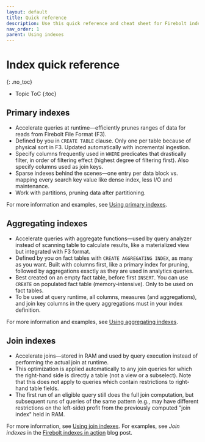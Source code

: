 ```yaml
---
layout: default
title: Quick reference
description: Use this quick reference and cheat sheet for Firebolt indexes to remember index roles and configuration keys.
nav_order: 1
parent: Using indexes
---
```


# Index quick reference
{: .no_toc}

* Topic ToC
{:toc}

## Primary indexes

* Accelerate queries at runtime&mdash;efficiently prunes ranges of data for reads from Firebolt File Format (F3).
* Defined by you in `CREATE TABLE` clause. Only one per table because of physical sort in F3. Updated automatically with incremental ingestion.
* Specify columns frequently used in `WHERE` predicates that drastically filter, in order of filtering effect (highest degree of filtering first). Also specify columns used as join keys.
* Sparse indexes behind the scenes&mdash;one entry per data block vs. mapping every search key value like dense index, less I/O and maintenance.
* Work with partitions, pruning data after partitioning.

For more information and examples, see [Using primary indexes](using-primary-indexes.md).

## Aggregating indexes

* Accelerate queries with aggregate functions&mdash;used by query analyzer instead of scanning table to calculate results, like a materialized view but integrated with F3 format.
* Defined by you on fact tables with `CREATE AGGREGATING INDEX`, as many as you want. Built with columns first, like a primary index for pruning, followed by aggregations exactly as they are used in analytics queries.
* Best created on an empty fact table, before first `INSERT`. You can use `CREATE` on populated fact table (memory-intensive). Only to be used on fact tables.
* To be used at query runtime, all columns, measures (and aggregations), and join key columns in the query aggregations must in your index definition.

For more information and examples, see [Using aggregating indexes](using-aggregating-indexes.md).

## Join indexes

* Accelerate joins&mdash;stored in RAM and used by query execution instead of performing the actual join at runtime.
* This optimization is applied automatically to any join queries for which the right-hand side is directly a table (not a view or a subselect). Note that this does not apply to queries which contain restrictions to right-hand table fields.
* The first run of an eligible query still does the full join computation, but subsequent runs of queries of the same pattern (e.g., may have different restrictions on the left-side) profit from the previously computed "join index" held in RAM.

For more information, see [Using join indexes](using-join-indexes.md). For examples, see *Join indexes* in the [Firebolt indexes in action](https://www.firebolt.io/blog/firebolt-indexes-in-action) blog post.
